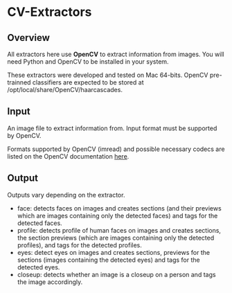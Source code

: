 # CV-Extractors


## Overview

All extractors here use **OpenCV** to extract information from images. You will need Python and OpenCV to be installed in your system.

These extractors were developed and tested on Mac 64-bits. OpenCV pre-trainned classifiers are expected to be stored at /opt/local/share/OpenCV/haarcascades.


## Input
An image file to extract information from. Input format must be supported by OpenCV.  
  
Formats supported by OpenCV (imread) and possible necessary codecs are listed on the OpenCV documentation [here](http://docs.opencv.org/modules/highgui/doc/reading_and_writing_images_and_video.html?#imread).

## Output
Outputs vary depending on the extractor.

* face: detects faces on images and creates sections (and their previews which are images containing only the detected faces) and tags for the detected faces.
* profile: detects profile of human faces on images and creates sections, the section previews (which are images containing only the detected profiles), and tags for the detected profiles.
* eyes: detect eyes on images and creates sections, previews for the sections (images containing the detected eyes) and tags for the detected eyes.
* closeup: detects whether an image is a closeup on a person and tags the image accordingly.